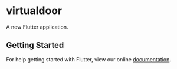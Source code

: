 # virtualdoor

A new Flutter application.

## Getting Started

For help getting started with Flutter, view our online
[documentation](https://flutter.io/).
